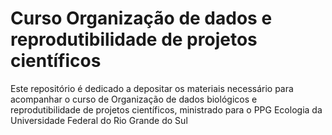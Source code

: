 # Curso Organização de dados e reprodutibilidade de projetos científicos

Este repositório é dedicado a depositar os materiais necessário para acompanhar o curso de Organização
de dados biológicos e reprodutibilidade de projetos científicos, ministrado para o 
PPG Ecologia da Universidade Federal do Rio Grande do Sul